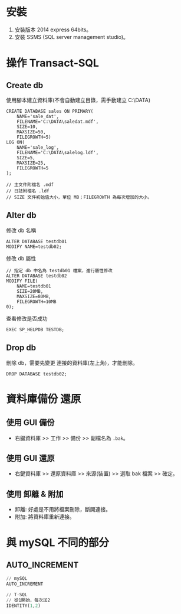# 安裝
1. 安裝版本 2014 express 64bits。
2. 安裝 SSMS (SQL server management studio)。


# 操作 Transact-SQL
## Create db
使用腳本建立資料庫(不會自動建立目錄，需手動建立 C:\DATA)
```
CREATE DATABASE sales ON PRIMARY(
	NAME='sale_dat',
	FILENAME='C:\DATA\saledat.mdf',
	SIZE=10,
	MAXSIZE=50,
	FILEGROWTH=5)
LOG ON(
	NAME='sale_log',
	FILENAME='C:\DATA\salelog.ldf',
	SIZE=5,
	MAXSIZE=25,
	FILEGROWTH=5
);

// 主文件附檔名 .mdf
// 日誌附檔名 .ldf
// SIZE 文件初始值大小，單位 MB；FILEGROWTH 為每次增加的大小。
```

## Alter db
修改 db 名稱
```
ALTER DATABASE testdb01
MODIFY NAME=testdb02;
```
修改 db 屬性
```
// 指定 db 中名為 testdb01 檔案，進行屬性修改
ALTER DATABASE testdb02
MODIFY FILE(
	NAME=testdb01
	SIZE=20MB,
	MAXSIZE=80MB,
	FILEGROWTH=10MB
0);
```
查看修改是否成功
```
EXEC SP_HELPDB TESTDB;
```
## Drop db
刪除 db，需要先變更 連接的資料庫(左上角)，才能刪除。
```
DROP DATABASE testdb02;
```

# 資料庫備份 還原
## 使用 GUI 備份
* 右鍵資料庫 >> 工作 >> 備份 >> 副檔名為 <code>.bak</code>。

## 使用 GUI 還原
* 右鍵資料庫 >> 還原資料庫 >> 來源(裝置) >> 選取 bak 檔案 >> 確定。

## 使用 卸離 & 附加
* 卸離: 好處是不用將檔案刪除，斷開連接。
* 附加: 將資料庫重新連接。


# 與 mySQL 不同的部分
## AUTO_INCREMENT
```sql
// mySQL
AUTO_INCREMENT

// T-SQL
// 從1開始，每次加2
IDENTITY(1,2)
```